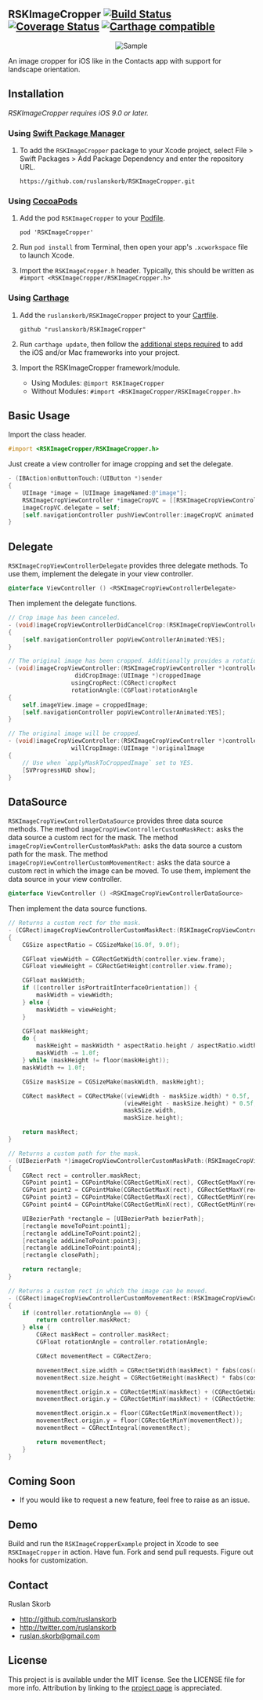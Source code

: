 ## RSKImageCropper [![Build Status](https://travis-ci.org/ruslanskorb/RSKImageCropper.svg)](https://travis-ci.org/ruslanskorb/RSKImageCropper) [![Coverage Status](https://coveralls.io/repos/ruslanskorb/RSKImageCropper/badge.svg)](https://coveralls.io/r/ruslanskorb/RSKImageCropper) [![Carthage compatible](https://img.shields.io/badge/Carthage-compatible-4BC51D.svg?style=flat)](https://github.com/ruslanskorb/RSKImageCropper)

<p align="center">
	<img src="Screenshot.png" alt="Sample">
</p>

An image cropper for iOS like in the Contacts app with support for landscape orientation.

## Installation

_RSKImageCropper requires iOS 9.0 or later._

### Using [Swift Package Manager](https://swift.org/package-manager/)

1.  To add the `RSKImageCropper` package to your Xcode project, select File > Swift Packages > Add Package Dependency and enter the repository URL.

        https://github.com/ruslanskorb/RSKImageCropper.git

### Using [CocoaPods](http://cocoapods.org)

1.  Add the pod `RSKImageCropper` to your [Podfile](http://guides.cocoapods.org/using/the-podfile.html).

        pod 'RSKImageCropper'

2.  Run `pod install` from Terminal, then open your app's `.xcworkspace` file to launch Xcode.
3.  Import the `RSKImageCropper.h` header. Typically, this should be written as `#import <RSKImageCropper/RSKImageCropper.h>`

### Using [Carthage](https://github.com/Carthage/Carthage)

1.  Add the `ruslanskorb/RSKImageCropper` project to your [Cartfile](https://github.com/Carthage/Carthage/blob/master/Documentation/Artifacts.md#cartfile).

        github "ruslanskorb/RSKImageCropper"

2.  Run `carthage update`, then follow the [additional steps required](https://github.com/Carthage/Carthage#adding-frameworks-to-an-application) to add the iOS and/or Mac frameworks into your project.
3.  Import the RSKImageCropper framework/module.
    - Using Modules: `@import RSKImageCropper`
    - Without Modules: `#import <RSKImageCropper/RSKImageCropper.h>`

## Basic Usage

Import the class header.

```objective-c
#import <RSKImageCropper/RSKImageCropper.h>
```

Just create a view controller for image cropping and set the delegate.

```objective-c
- (IBAction)onButtonTouch:(UIButton *)sender
{
    UIImage *image = [UIImage imageNamed:@"image"];
    RSKImageCropViewController *imageCropVC = [[RSKImageCropViewController alloc] initWithImage:image];
    imageCropVC.delegate = self;
    [self.navigationController pushViewController:imageCropVC animated:YES];
}
```

## Delegate

`RSKImageCropViewControllerDelegate` provides three delegate methods. To use them, implement the delegate in your view controller.

```objective-c
@interface ViewController () <RSKImageCropViewControllerDelegate>
```

Then implement the delegate functions.

```objective-c
// Crop image has been canceled.
- (void)imageCropViewControllerDidCancelCrop:(RSKImageCropViewController *)controller
{
    [self.navigationController popViewControllerAnimated:YES];
}

// The original image has been cropped. Additionally provides a rotation angle used to produce image.
- (void)imageCropViewController:(RSKImageCropViewController *)controller
                   didCropImage:(UIImage *)croppedImage
                  usingCropRect:(CGRect)cropRect
                  rotationAngle:(CGFloat)rotationAngle
{
    self.imageView.image = croppedImage;
    [self.navigationController popViewControllerAnimated:YES];
}

// The original image will be cropped.
- (void)imageCropViewController:(RSKImageCropViewController *)controller
                  willCropImage:(UIImage *)originalImage
{
    // Use when `applyMaskToCroppedImage` set to YES.
    [SVProgressHUD show];
}
```

## DataSource

`RSKImageCropViewControllerDataSource` provides three data source methods. The method `imageCropViewControllerCustomMaskRect:` asks the data source a custom rect for the mask. The method `imageCropViewControllerCustomMaskPath:` asks the data source a custom path for the mask. The method `imageCropViewControllerCustomMovementRect:` asks the data source a custom rect in which the image can be moved. To use them, implement the data source in your view controller.

```objective-c
@interface ViewController () <RSKImageCropViewControllerDataSource>
```

Then implement the data source functions.

```objective-c
// Returns a custom rect for the mask.
- (CGRect)imageCropViewControllerCustomMaskRect:(RSKImageCropViewController *)controller
{
    CGSize aspectRatio = CGSizeMake(16.0f, 9.0f);

    CGFloat viewWidth = CGRectGetWidth(controller.view.frame);
    CGFloat viewHeight = CGRectGetHeight(controller.view.frame);

    CGFloat maskWidth;
    if ([controller isPortraitInterfaceOrientation]) {
        maskWidth = viewWidth;
    } else {
        maskWidth = viewHeight;
    }

    CGFloat maskHeight;
    do {
        maskHeight = maskWidth * aspectRatio.height / aspectRatio.width;
        maskWidth -= 1.0f;
    } while (maskHeight != floor(maskHeight));
    maskWidth += 1.0f;

    CGSize maskSize = CGSizeMake(maskWidth, maskHeight);

    CGRect maskRect = CGRectMake((viewWidth - maskSize.width) * 0.5f,
                                 (viewHeight - maskSize.height) * 0.5f,
                                 maskSize.width,
                                 maskSize.height);

    return maskRect;
}

// Returns a custom path for the mask.
- (UIBezierPath *)imageCropViewControllerCustomMaskPath:(RSKImageCropViewController *)controller
{
    CGRect rect = controller.maskRect;
    CGPoint point1 = CGPointMake(CGRectGetMinX(rect), CGRectGetMaxY(rect));
    CGPoint point2 = CGPointMake(CGRectGetMaxX(rect), CGRectGetMaxY(rect));
    CGPoint point3 = CGPointMake(CGRectGetMaxX(rect), CGRectGetMinY(rect));
    CGPoint point4 = CGPointMake(CGRectGetMinX(rect), CGRectGetMinY(rect));

    UIBezierPath *rectangle = [UIBezierPath bezierPath];
    [rectangle moveToPoint:point1];
    [rectangle addLineToPoint:point2];
    [rectangle addLineToPoint:point3];
    [rectangle addLineToPoint:point4];
    [rectangle closePath];

    return rectangle;
}

// Returns a custom rect in which the image can be moved.
- (CGRect)imageCropViewControllerCustomMovementRect:(RSKImageCropViewController *)controller
{
    if (controller.rotationAngle == 0) {
        return controller.maskRect;
    } else {
        CGRect maskRect = controller.maskRect;
        CGFloat rotationAngle = controller.rotationAngle;

        CGRect movementRect = CGRectZero;

        movementRect.size.width = CGRectGetWidth(maskRect) * fabs(cos(rotationAngle)) + CGRectGetHeight(maskRect) * fabs(sin(rotationAngle));
        movementRect.size.height = CGRectGetHeight(maskRect) * fabs(cos(rotationAngle)) + CGRectGetWidth(maskRect) * fabs(sin(rotationAngle));

        movementRect.origin.x = CGRectGetMinX(maskRect) + (CGRectGetWidth(maskRect) - CGRectGetWidth(movementRect)) * 0.5f;
        movementRect.origin.y = CGRectGetMinY(maskRect) + (CGRectGetHeight(maskRect) - CGRectGetHeight(movementRect)) * 0.5f;

        movementRect.origin.x = floor(CGRectGetMinX(movementRect));
        movementRect.origin.y = floor(CGRectGetMinY(movementRect));
        movementRect = CGRectIntegral(movementRect);

        return movementRect;
    }
}
```

## Coming Soon

- If you would like to request a new feature, feel free to raise as an issue.

## Demo

Build and run the `RSKImageCropperExample` project in Xcode to see `RSKImageCropper` in action.
Have fun. Fork and send pull requests. Figure out hooks for customization.

## Contact

Ruslan Skorb

- http://github.com/ruslanskorb
- http://twitter.com/ruslanskorb
- ruslan.skorb@gmail.com

## License

This project is is available under the MIT license. See the LICENSE file for more info. Attribution by linking to the [project page](https://github.com/ruslanskorb/RSKImageCropper) is appreciated.
